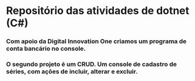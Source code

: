 # Repositório das atividades de dotnet (C#)

### Com apoio da Digital Innovation One criamos um programa de conta bancário no console.

### O segundo projeto é um CRUD. Um console de cadastro de séries, com ações de incluir, alterar e excluir.
